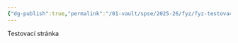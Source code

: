 ```yaml
---
{"dg-publish":true,"permalink":"/01-vault/spse/2025-26/fyz/fyz-testovaci/","tags":["gardenEntry"]}
---
```


Testovací stránka